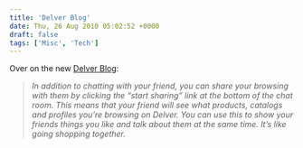 ```yaml
---
title: 'Delver Blog'
date: Thu, 26 Aug 2010 05:02:52 +0000
draft: false
tags: ['Misc', 'Tech']
---
```


Over on the new [Delver Blog](http://blog.delver.com):  

> _In addition to chatting with your friend, you can share your browsing with them by clicking the “start sharing” link at the bottom of the chat room. This means that your friend will see what products, catalogs and profiles you’re browsing on Delver. You can use this to show your friends things you like and talk about them at the same time. It’s like going shopping together._